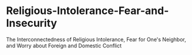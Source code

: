 # Religious-Intolerance-Fear-and-Insecurity
The Interconnectedness of Religious Intolerance, Fear for One's Neighbor, and Worry about Foreign and Domestic Conflict
